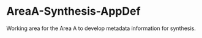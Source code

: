 # AreaA-Synthesis-AppDef

Working area for the Area A to develop metadata information for synthesis.